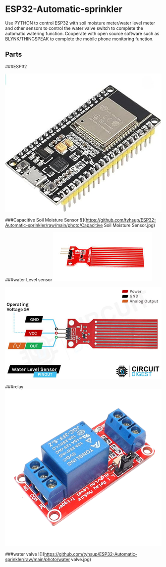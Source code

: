 ESP32-Automatic-sprinkler
==========================
Use PYTHON to control ESP32 with soil moisture meter/water level meter and other sensors to control the water valve switch to complete the automatic watering function. Cooperate with open source software such as BLYNK/THINGSPEAK to complete the mobile phone monitoring function.

Parts
--------------------------

###ESP32

![](https://github.com/tyhsup/ESP32-Automatic-sprinkler/raw/main/photo/ESP32.jpg)

###Capacitive Soil Moisture Sensor
![](https://github.com/tyhsup/ESP32-Automatic-sprinkler/raw/main/photo/Capacitive Soil Moisture Sensor.jpg)

###water Level sensor
![](https://github.com/tyhsup/ESP32-Automatic-sprinkler/raw/main/photo/Water-Level-Sensor.jpg)

![](https://github.com/tyhsup/ESP32-Automatic-sprinkler/raw/main/photo/Water-Level-Sensor-Pinout.jpg)

###relay
![](https://github.com/tyhsup/ESP32-Automatic-sprinkler/raw/main/photo/relay.png)

###water valve
![](https://github.com/tyhsup/ESP32-Automatic-sprinkler/raw/main/photo/water valve.jpg)


